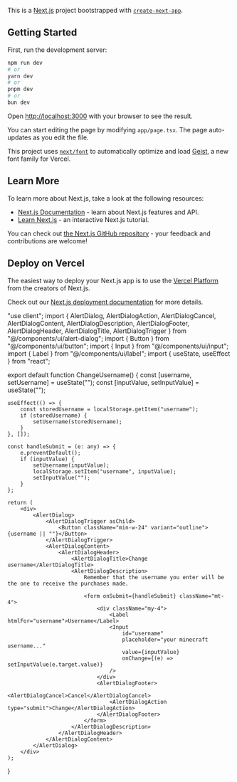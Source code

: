 This is a [Next.js](https://nextjs.org) project bootstrapped with [`create-next-app`](https://nextjs.org/docs/app/api-reference/cli/create-next-app).

## Getting Started

First, run the development server:

```bash
npm run dev
# or
yarn dev
# or
pnpm dev
# or
bun dev
```

Open [http://localhost:3000](http://localhost:3000) with your browser to see the result.

You can start editing the page by modifying `app/page.tsx`. The page auto-updates as you edit the file.

This project uses [`next/font`](https://nextjs.org/docs/app/building-your-application/optimizing/fonts) to automatically optimize and load [Geist](https://vercel.com/font), a new font family for Vercel.

## Learn More

To learn more about Next.js, take a look at the following resources:

- [Next.js Documentation](https://nextjs.org/docs) - learn about Next.js features and API.
- [Learn Next.js](https://nextjs.org/learn) - an interactive Next.js tutorial.

You can check out [the Next.js GitHub repository](https://github.com/vercel/next.js) - your feedback and contributions are welcome!

## Deploy on Vercel

The easiest way to deploy your Next.js app is to use the [Vercel Platform](https://vercel.com/new?utm_medium=default-template&filter=next.js&utm_source=create-next-app&utm_campaign=create-next-app-readme) from the creators of Next.js.

Check out our [Next.js deployment documentation](https://nextjs.org/docs/app/building-your-application/deploying) for more details.


"use client";
import {
    AlertDialog,
    AlertDialogAction,
    AlertDialogCancel,
    AlertDialogContent,
    AlertDialogDescription,
    AlertDialogFooter,
    AlertDialogHeader,
    AlertDialogTitle,
    AlertDialogTrigger
} from "@/components/ui/alert-dialog";
import { Button } from "@/components/ui/button";
import { Input } from "@/components/ui/input";
import { Label } from "@/components/ui/label";
import { useState, useEffect } from "react";

export default function ChangeUsername() {
    const [username, setUsername] = useState("");
    const [inputValue, setInputValue] = useState("");

    useEffect(() => {
        const storedUsername = localStorage.getItem("username");
        if (storedUsername) {
            setUsername(storedUsername);
        }
    }, []);

    const handleSubmit = (e: any) => {
        e.preventDefault();
        if (inputValue) {
            setUsername(inputValue);
            localStorage.setItem("username", inputValue);
            setInputValue("");
        }
    };

    return (
        <div>
            <AlertDialog>
                <AlertDialogTrigger asChild>
                    <Button className="min-w-24" variant="outline">{username || ""}</Button>
                </AlertDialogTrigger>
                <AlertDialogContent>
                    <AlertDialogHeader>
                        <AlertDialogTitle>Change username</AlertDialogTitle>
                        <AlertDialogDescription>
                            Remember that the username you enter will be the one to receive the purchases made.

                            <form onSubmit={handleSubmit} className="mt-4">
                                <div className="my-4">
                                    <Label htmlFor="username">Username</Label>
                                    <Input
                                        id="username"
                                        placeholder="your minecraft username..."
                                        value={inputValue}
                                        onChange={(e) => setInputValue(e.target.value)}
                                    />
                                </div>
                                <AlertDialogFooter>
                                    <AlertDialogCancel>Cancel</AlertDialogCancel>
                                    <AlertDialogAction type="submit">Change</AlertDialogAction>
                                </AlertDialogFooter>
                            </form>
                        </AlertDialogDescription>
                    </AlertDialogHeader>
                </AlertDialogContent>
            </AlertDialog>
        </div>
    );
}
